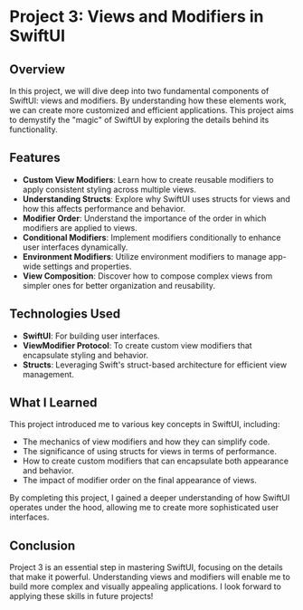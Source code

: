 # Project 3: Views and Modifiers in SwiftUI

## Overview
In this project, we will dive deep into two fundamental components of SwiftUI: views and modifiers. By understanding how these elements work, we can create more customized and efficient applications. This project aims to demystify the "magic" of SwiftUI by exploring the details behind its functionality.

## Features
- **Custom View Modifiers**: Learn how to create reusable modifiers to apply consistent styling across multiple views.
- **Understanding Structs**: Explore why SwiftUI uses structs for views and how this affects performance and behavior.
- **Modifier Order**: Understand the importance of the order in which modifiers are applied to views.
- **Conditional Modifiers**: Implement modifiers conditionally to enhance user interfaces dynamically.
- **Environment Modifiers**: Utilize environment modifiers to manage app-wide settings and properties.
- **View Composition**: Discover how to compose complex views from simpler ones for better organization and reusability.

## Technologies Used
- **SwiftUI**: For building user interfaces.
- **ViewModifier Protocol**: To create custom view modifiers that encapsulate styling and behavior.
- **Structs**: Leveraging Swift's struct-based architecture for efficient view management.

## What I Learned
This project introduced me to various key concepts in SwiftUI, including:
- The mechanics of view modifiers and how they can simplify code.
- The significance of using structs for views in terms of performance.
- How to create custom modifiers that can encapsulate both appearance and behavior.
- The impact of modifier order on the final appearance of views.

By completing this project, I gained a deeper understanding of how SwiftUI operates under the hood, allowing me to create more sophisticated user interfaces.

## Conclusion
Project 3 is an essential step in mastering SwiftUI, focusing on the details that make it powerful. Understanding views and modifiers will enable me to build more complex and visually appealing applications. I look forward to applying these skills in future projects!
